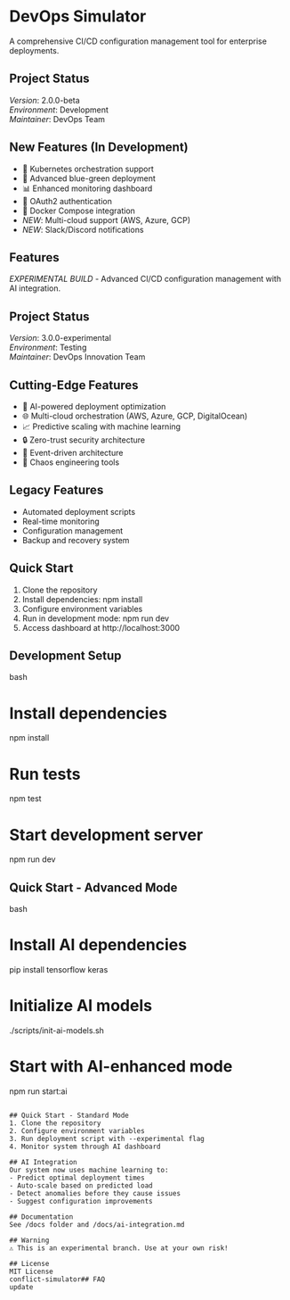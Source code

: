 # DevOps Simulator

A comprehensive CI/CD configuration management tool for enterprise deployments.

## Project Status
*Version*: 2.0.0-beta  
*Environment*: Development  
*Maintainer*: DevOps Team

## New Features (In Development)
- 🚀 Kubernetes orchestration support
- 🔄 Advanced blue-green deployment
- 📊 Enhanced monitoring dashboard
- 🔐 OAuth2 authentication
- 🐳 Docker Compose integration
- *NEW*: Multi-cloud support (AWS, Azure, GCP)
- *NEW*: Slack/Discord notifications

## Features

*EXPERIMENTAL BUILD* - Advanced CI/CD configuration management with AI integration.

## Project Status
*Version*: 3.0.0-experimental  
*Environment*: Testing  
*Maintainer*: DevOps Innovation Team

## Cutting-Edge Features
- 🤖 AI-powered deployment optimization
- 🌐 Multi-cloud orchestration (AWS, Azure, GCP, DigitalOcean)
- 📈 Predictive scaling with machine learning
- 🔒 Zero-trust security architecture
- 🌊 Event-driven architecture
- 🎯 Chaos engineering tools

## Legacy Features

- Automated deployment scripts
- Real-time monitoring
- Configuration management
- Backup and recovery system


## Quick Start
1. Clone the repository
2. Install dependencies: npm install
3. Configure environment variables
4. Run in development mode: npm run dev
5. Access dashboard at http://localhost:3000

## Development Setup
bash
# Install dependencies
npm install

# Run tests
npm test

# Start development server
npm run dev

## Quick Start - Advanced Mode
bash
# Install AI dependencies
pip install tensorflow keras

# Initialize AI models
./scripts/init-ai-models.sh

# Start with AI-enhanced mode
npm run start:ai
```

## Quick Start - Standard Mode
1. Clone the repository
2. Configure environment variables
3. Run deployment script with --experimental flag
4. Monitor system through AI dashboard

## AI Integration
Our system now uses machine learning to:
- Predict optimal deployment times
- Auto-scale based on predicted load
- Detect anomalies before they cause issues
- Suggest configuration improvements

## Documentation
See /docs folder and /docs/ai-integration.md

## Warning
⚠ This is an experimental branch. Use at your own risk!

## License
MIT License
conflict-simulator## FAQ
update
